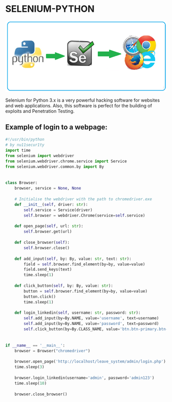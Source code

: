 # SELENIUM-PYTHON

![](https://github.com/nu11secur1ty/SELENIUM-PYTHON/blob/main/Docs/Python-Selenium.png)

Selenium for Python 3.x is a very powerful hacking software for websites and web applications.
Also, this software is perfect for the building of exploits and Penetration Testing.

## Example of login to a webpage:

```python
#!/usr/bin/python
# by nu11secur1ty
import time
from selenium import webdriver
from selenium.webdriver.chrome.service import Service
from selenium.webdriver.common.by import By


class Browser:
    browser, service = None, None

    # Initialise the webdriver with the path to chromedriver.exe
    def __init__(self, driver: str):
        self.service = Service(driver)
        self.browser = webdriver.Chrome(service=self.service)

    def open_page(self, url: str):
        self.browser.get(url)

    def close_browser(self):
        self.browser.close()

    def add_input(self, by: By, value: str, text: str):
        field = self.browser.find_element(by=by, value=value)
        field.send_keys(text)
        time.sleep(1)

    def click_button(self, by: By, value: str):
        button = self.browser.find_element(by=by, value=value)
        button.click()
        time.sleep(1)

    def login_linkedin(self, username: str, password: str):
        self.add_input(by=By.NAME, value='username', text=username)
        self.add_input(by=By.NAME, value='password', text=password)
        self.click_button(by=By.CLASS_NAME, value='btn.btn-primary.btn-flat.btn-sm')


if __name__ == '__main__':
    browser = Browser("chromedriver")

    browser.open_page('http://localhost/leave_system/admin/login.php')
    time.sleep(3)

    browser.login_linkedin(username='admin', password='admin123')
    time.sleep(10)

    browser.close_browser()
```
